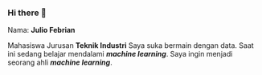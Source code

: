 ### Hi there 👋
Nama: **Julio Febrian**

Mahasiswa Jurusan **Teknik Industri**
Saya suka bermain dengan data.
Saat ini sedang belajar mendalami __*machine learning*__.
Saya ingin menjadi seorang ahli __*machine learning*__.
